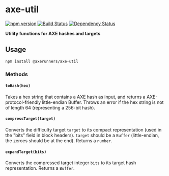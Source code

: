 # axe-util

[![npm version](https://img.shields.io/npm/v/axe-util.svg)](https://www.npmjs.com/package/@axerunners/axe-util)
[![Build Status](https://travis-ci.org/axepay/axe-util.svg?branch=master)](https://travis-ci.org/axerunners/axe-util)
[![Dependency Status](https://david-dm.org/axepay/axe-util.svg)](https://david-dm.org/axerunners/axe-util)

**Utility functions for AXE hashes and targets**

## Usage

`npm install @axerunners/axe-util`

### Methods

#### `toHash(hex)`

Takes a hex string that contains a AXE hash as input, and returns a AXE-protocol-friendly little-endian Buffer. Throws an error if the hex string is not of length 64 (representing a 256-bit hash).

#### `compressTarget(target)`

Converts the difficulty target `target` to its compact representation (used in the "bits" field in block headers). `target` should be a `Buffer` (little-endian, the zeroes should be at the end). Returns a `number`.

#### `expandTarget(bits)`

Converts the compressed target integer `bits` to its target hash representation. Returns a `Buffer`.
